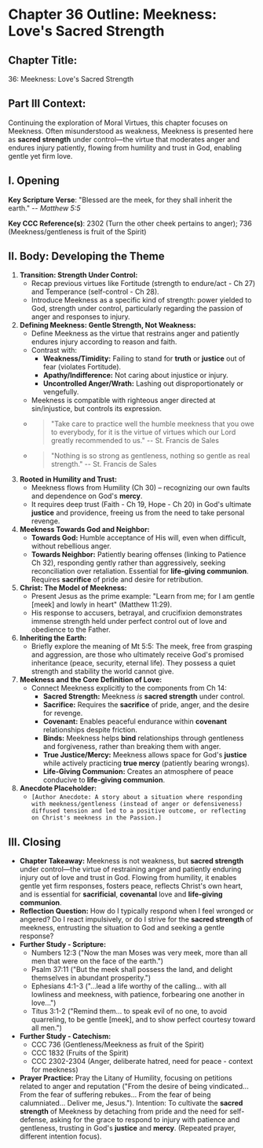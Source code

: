 # Chapter 36 Outline: Meekness: Love's Sacred Strength

## Chapter Title:
36: Meekness: Love's Sacred Strength

## Part III Context:
Continuing the exploration of Moral Virtues, this chapter focuses on Meekness. Often misunderstood as weakness, Meekness is presented here as **sacred strength** under control—the virtue that moderates anger and endures injury patiently, flowing from humility and trust in God, enabling gentle yet firm love.

## I. Opening

**Key Scripture Verse**: "Blessed are the meek, for they shall inherit the earth." -- _Matthew 5:5_

**Key CCC Reference(s)**: 2302 (Turn the other cheek pertains to anger); 736 (Meekness/gentleness is fruit of the Spirit)

## II. Body: Developing the Theme

1.  **Transition: Strength Under Control:**
    *   Recap previous virtues like Fortitude (strength to endure/act - Ch 27) and Temperance (self-control - Ch 28).
    *   Introduce Meekness as a specific kind of strength: power yielded to God, strength under control, particularly regarding the passion of anger and responses to injury.
2.  **Defining Meekness: Gentle Strength, Not Weakness:**
    *   Define Meekness as the virtue that restrains anger and patiently endures injury according to reason and faith.
    *   Contrast with:
        *   **Weakness/Timidity:** Failing to stand for **truth** or **justice** out of fear (violates Fortitude).
        *   **Apathy/Indifference:** Not caring about injustice or injury.
        *   **Uncontrolled Anger/Wrath:** Lashing out disproportionately or vengefully.
    *   Meekness is compatible with righteous anger directed at sin/injustice, but controls its expression.
    *   > "Take care to practice well the humble meekness that you owe to everybody, for it is the virtue of virtues which our Lord greatly recommended to us." -- St. Francis de Sales
    *   > "Nothing is so strong as gentleness, nothing so gentle as real strength." -- St. Francis de Sales
3.  **Rooted in Humility and Trust:**
    *   Meekness flows from Humility (Ch 30) – recognizing our own faults and dependence on God's **mercy**.
    *   It requires deep trust (Faith - Ch 19, Hope - Ch 20) in God's ultimate **justice** and providence, freeing us from the need to take personal revenge.
4.  **Meekness Towards God and Neighbor:**
    *   **Towards God:** Humble acceptance of His will, even when difficult, without rebellious anger.
    *   **Towards Neighbor:** Patiently bearing offenses (linking to Patience Ch 32), responding gently rather than aggressively, seeking reconciliation over retaliation. Essential for **life-giving communion**. Requires **sacrifice** of pride and desire for retribution.
5.  **Christ: The Model of Meekness:**
    *   Present Jesus as the prime example: "Learn from me; for I am gentle [meek] and lowly in heart" (Matthew 11:29).
    *   His response to accusers, betrayal, and crucifixion demonstrates immense strength held under perfect control out of love and obedience to the Father.
6.  **Inheriting the Earth:**
    *   Briefly explore the meaning of Mt 5:5: The meek, free from grasping and aggression, are those who ultimately receive God's promised inheritance (peace, security, eternal life). They possess a quiet strength and stability the world cannot give.
7.  **Meekness and the Core Definition of Love:**
    *   Connect Meekness explicitly to the components from Ch 14:
        *   **Sacred Strength:** Meekness *is* **sacred strength** under control.
        *   **Sacrifice:** Requires the **sacrifice** of pride, anger, and the desire for revenge.
        *   **Covenant:** Enables peaceful endurance within **covenant** relationships despite friction.
        *   **Binds:** Meekness helps **bind** relationships through gentleness and forgiveness, rather than breaking them with anger.
        *   **True Justice/Mercy:** Meekness allows space for God's **justice** while actively practicing **true mercy** (patiently bearing wrongs).
        *   **Life-Giving Communion:** Creates an atmosphere of peace conducive to **life-giving communion**.
8.  **Anecdote Placeholder:**
    *   `[Author Anecdote: A story about a situation where responding with meekness/gentleness (instead of anger or defensiveness) diffused tension and led to a positive outcome, or reflecting on Christ's meekness in the Passion.]`

## III. Closing

*   **Chapter Takeaway:** Meekness is not weakness, but **sacred strength** under control—the virtue of restraining anger and patiently enduring injury out of love and trust in God. Flowing from humility, it enables gentle yet firm responses, fosters peace, reflects Christ's own heart, and is essential for **sacrificial**, **covenantal** love and **life-giving communion**.
*   **Reflection Question:** How do I typically respond when I feel wronged or angered? Do I react impulsively, or do I strive for the **sacred strength** of meekness, entrusting the situation to God and seeking a gentle response?
*   **Further Study - Scripture:**
    *   Numbers 12:3 ("Now the man Moses was very meek, more than all men that were on the face of the earth.")
    *   Psalm 37:11 ("But the meek shall possess the land, and delight themselves in abundant prosperity.")
    *   Ephesians 4:1-3 ("...lead a life worthy of the calling... with all lowliness and meekness, with patience, forbearing one another in love...")
    *   Titus 3:1-2 ("Remind them... to speak evil of no one, to avoid quarreling, to be gentle [meek], and to show perfect courtesy toward all men.")
*   **Further Study - Catechism:**
    *   CCC 736 (Gentleness/Meekness as fruit of the Spirit)
    *   CCC 1832 (Fruits of the Spirit)
    *   CCC 2302-2304 (Anger, deliberate hatred, need for peace - context for meekness)
*   **Prayer Practice:** Pray the Litany of Humility, focusing on petitions related to anger and reputation ("From the desire of being vindicated... From the fear of suffering rebukes... From the fear of being calumniated... Deliver me, Jesus."). Intention: To cultivate the **sacred strength** of Meekness by detaching from pride and the need for self-defense, asking for the grace to respond to injury with patience and gentleness, trusting in God's **justice** and **mercy**. (Repeated prayer, different intention focus).
